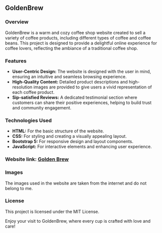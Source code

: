 ## GoldenBrew

### Overview
GoldenBrew is a warm and cozy coffee shop website created to sell a variety of coffee products, including different types of coffee and coffee beans. This project is designed to provide a delightful online experience for coffee lovers, reflecting the ambiance of a traditional coffee shop.

### Features
- **User-Centric Design:** The website is designed with the user in mind, ensuring an intuitive and seamless browsing experience.
- **High-Quality Content:** Detailed product descriptions and high-resolution images are provided to give users a vivid representation of each coffee product.
- **Sip-satisfied Reviews:** A dedicated testimonial section where customers can share their positive experiences, helping to build trust and community engagement.

### Technologies Used
- **HTML:** For the basic structure of the website.
- **CSS:** For styling and creating a visually appealing layout.
- **Bootstrap 5:** For responsive design and layout components.
- **JavaScript:** For interactive elements and enhancing user experience.

### Website link: [Golden Brew](https://keerttna.github.io/GoldenBrew.github.io/)

### Images
The images used in the website are taken from the internet and do not belong to me.

### License
This project is licensed under the MIT License.

Enjoy your visit to GoldenBrew, where every cup is crafted with love and care!
